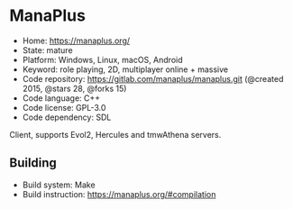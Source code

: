 # ManaPlus

- Home: https://manaplus.org/
- State: mature
- Platform: Windows, Linux, macOS, Android
- Keyword: role playing, 2D, multiplayer online + massive
- Code repository: https://gitlab.com/manaplus/manaplus.git (@created 2015, @stars 28, @forks 15)
- Code language: C++
- Code license: GPL-3.0
- Code dependency: SDL

Client, supports Evol2, Hercules and tmwAthena servers.

## Building

- Build system: Make
- Build instruction: https://manaplus.org/#compilation
